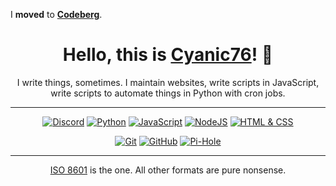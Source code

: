 I **moved** to [**Codeberg**](https://codeberg.org/Cyanic76).

<div align="center">
  <h1>Hello, this is <a href="https://cyanic.me">Cyanic76</a>! 👋</h1>
  I write things, sometimes. I maintain websites, write scripts in JavaScript, write scripts to automate things in Python with cron jobs.
  
  ---
  
  [![Discord](https://img.shields.io/discord/622794903675600926?color=7289da&label=join%20my%20discord%20server&logo=discord&logoColor=ffffff&style=for-the-badge)](https://discord.gg/zp8zF7Zx7y)
  [![Python](https://img.shields.io/badge/-Python-3366ff?style=for-the-badge&logo=python&logoColor=white)](https://github.com/search?q=user%3ACyanic76+language%3APython&type=Repositories&l=Python&l=)
  [![JavaScript](https://img.shields.io/badge/-JavaScript-f7df1e?style=for-the-badge&logo=javascript&logoColor=black)](https://github.com/search?q=user%3ACyanic76+language%3AJavaScript&type=Repositories&l=Python&l=)
  [![NodeJS](https://img.shields.io/badge/-NodeJS-339933?style=for-the-badge&logo=nodejs&logoColor=black)](https://nodejs.org)
  [![HTML & CSS](https://img.shields.io/badge/-HTML%20CSS-e34f26?style=for-the-badge&logo=html5&logoColor=white)](https://cyanic.tk)

  [![Git](https://img.shields.io/badge/-Git%20CLI-ffffff?style=flat-square&logo=git&logoColor=black)](https://git-scm.com/docs/gitcli)
  [![GitHub](https://img.shields.io/badge/-GitHub-000000?style=flat-square&logo=github&logoColor=white)](https://github.com)
  [![Pi-Hole](https://img.shields.io/badge/-PiHole-96060c?style=flat-square&logo=pihole&logoColor=white)](https://pi-hole.net/)
  
  ---
  
  [ISO 8601](https://en.wikipedia.org/wiki/ISO_8601) is the one. All other formats are pure nonsense.
</div>
